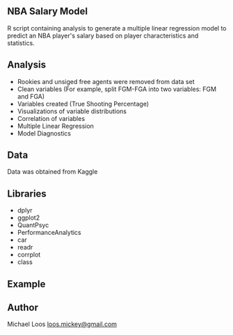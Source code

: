 ## NBA Salary Model

R script containing analysis to generate a multiple linear regression model to predict an NBA player's salary based on player characteristics and statistics. 

## Analysis

* Rookies and unsiged free agents were removed from data set
* Clean variables (For example, split FGM-FGA into two variables: FGM and FGA) 
* Variables created (True Shooting Percentage)
* Visualizations of variable distributions
* Correlation of variables
* Multiple Linear Regression
* Model Diagnostics

## Data

Data was obtained from Kaggle

## Libraries
* dplyr
* ggplot2
* QuantPsyc
* PerformanceAnalytics
* car
* readr
* corrplot
* class

## Example


## Author

Michael Loos
loos.mickey@gmail.com

